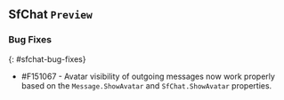 ## SfChat `Preview`

### Bug Fixes
{: #sfchat-bug-fixes}

* \#F151067 - Avatar visibility of outgoing messages now work properly based on the `Message.ShowAvatar` and `SfChat.ShowAvatar` properties.